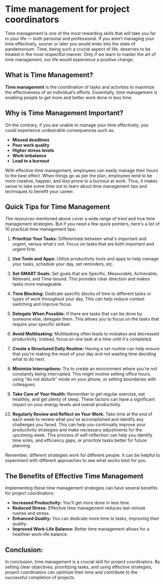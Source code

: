 # Time management for project coordinators

Time management is one of the most rewarding skills that will take you far in your life — both personal and professional. If you aren’t managing your time effectively, sooner or later you would enter into the state of pandemonium. Time, being such a crucial aspect of life, deserves to be treated in the most respectful manner. Only if we learn to master the art of time management, our life would experience a positive change.

## What is Time Management?

**Time management** is the coordination of tasks and activities to maximize the effectiveness of an individual’s efforts. Essentially, time management is enabling people to get more and better work done in less time.

## Why is Time Management Important?

On the contrary, if you are unable to manage your time effectively, you could experience undesirable consequences such as:

- **Missed deadlines**
- **Poor work quality**
- **Higher stress levels**
- **Work imbalance**
- **Lead to a burnout**

With effective time management, employees can easily manage their hours to the best effect. When things go as per the plan, employees tend to be more creative, happier, and less prone to a burnout at work. Thus, it makes sense to take some time out to learn about time management tips and techniques to benefit your career.

## Quick Tips for Time Management

The resources mentioned above cover a wide range of tried and true time management strategies. But if you need a few quick pointers, here's a list of 10 practical time management tips:

1. **Prioritize Your Tasks:** Differentiate between what's important and urgent, versus what's not. Focus on tasks that are both important and urgent first.

2. **Use Tools and Apps:** Utilize productivity tools and apps to help manage your tasks, schedule your day, set reminders, etc.

3. **Set SMART Goals:** Set goals that are Specific, Measurable, Achievable, Relevant, and Time-bound. This provides clear direction and makes tasks more manageable.

4. **Time Blocking:** Dedicate specific blocks of time to different tasks or types of work throughout your day. This can help reduce context switching and improve focus.

5. **Delegate When Possible:** If there are tasks that can be done by someone else, delegate them. This allows you to focus on the tasks that require your specific skillset.

6. **Avoid Multitasking:** Multitasking often leads to mistakes and decreased productivity. Instead, focus on one task at a time until it's completed.

7. **Create a Structured Daily Routine:** Having a set routine can help ensure that you're making the most of your day and not wasting time deciding what to do next.

8. **Minimize Interruptions:** Try to create an environment where you're not constantly being interrupted. This might involve setting office hours, using "do not disturb" mode on your phone, or setting boundaries with colleagues.

9. **Take Care of Your Health:** Remember to get regular exercise, eat healthily, and get plenty of sleep. These factors can have a significant impact on your energy levels and overall productivity.

10. **Regularly Review and Reflect on Your Work:** Take time at the end of each week to review what you've accomplished and identify any challenges you faced. This can help you continually improve your productivity strategies and make necessary adjustments for the upcoming week. This process of self-reflection can help you identify time sinks, and efficiency gaps, or prioritize tasks better for future planning.

Remember, different strategies work for different people. It can be helpful to experiment with different approaches to see what works best for you.

## The Benefits of Effective Time Management

Implementing these time management strategies can have several benefits for project coordinators:

- **Increased Productivity:** You'll get more done in less time.
- **Reduced Stress:** Effective time management reduces last-minute rushes and stress.
- **Enhanced Quality:** You can dedicate more time to tasks, improving their quality.
- **Improved Work-Life Balance:** Better time management allows for a healthier work-life balance.

## Conclusion:

In conclusion, time management is a crucial skill for project coordinators. By setting clear objectives, prioritizing tasks, and using effective strategies, project coordinators can optimize their time and contribute to the successful completion of projects.
